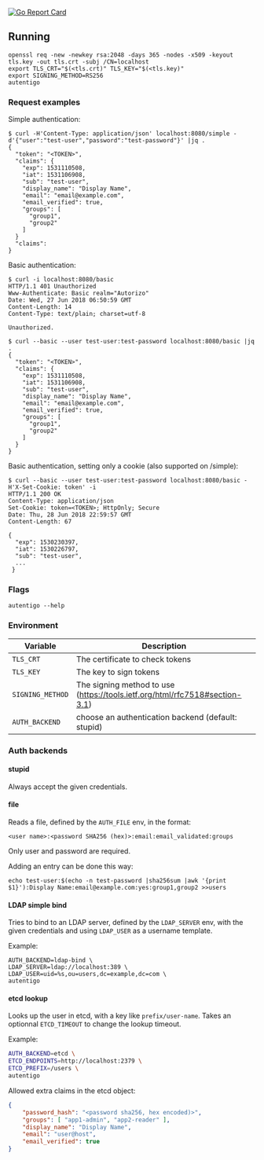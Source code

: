 [![Go Report Card](https://goreportcard.com/badge/github.com/mcluseau/autentigo)](https://goreportcard.com/report/github.com/mcluseau/autentigo)

## Running

```
openssl req -new -newkey rsa:2048 -days 365 -nodes -x509 -keyout tls.key -out tls.crt -subj /CN=localhost
export TLS_CRT="$(<tls.crt)" TLS_KEY="$(<tls.key)"
export SIGNING_METHOD=RS256
autentigo
```

### Request examples

Simple authentication:
```
$ curl -H'Content-Type: application/json' localhost:8080/simple -d'{"user":"test-user","password":"test-password"}' |jq .
{
  "token": "<TOKEN>",
  "claims": {
    "exp": 1531110508,
    "iat": 1531106908,
    "sub": "test-user",
    "display_name": "Display Name",
    "email": "email@example.com",
    "email_verified": true,
    "groups": [
      "group1",
      "group2"
    ]
  }
  "claims":
}
```

Basic authentication:
```
$ curl -i localhost:8080/basic
HTTP/1.1 401 Unauthorized
Www-Authenticate: Basic realm="Autorizo"
Date: Wed, 27 Jun 2018 06:50:59 GMT
Content-Length: 14
Content-Type: text/plain; charset=utf-8

Unauthorized.
```

```
$ curl --basic --user test-user:test-password localhost:8080/basic |jq .
{
  "token": "<TOKEN>",
  "claims": {
    "exp": 1531110508,
    "iat": 1531106908,
    "sub": "test-user",
    "display_name": "Display Name",
    "email": "email@example.com",
    "email_verified": true,
    "groups": [
      "group1",
      "group2"
    ]
  }
}
```

Basic authentication, setting only a cookie (also supported on /simple):
```
$ curl --basic --user test-user:test-password localhost:8080/basic -H'X-Set-Cookie: token' -i
HTTP/1.1 200 OK
Content-Type: application/json
Set-Cookie: token=<TOKEN>; HttpOnly; Secure
Date: Thu, 28 Jun 2018 22:59:57 GMT
Content-Length: 67

{
  "exp": 1530230397,
  "iat": 1530226797,
  "sub": "test-user",
  ...
 }
```

### Flags

```
autentigo --help
```

### Environment

| Variable         | Description
| ---------------- | ------------------------------------------------
| `TLS_CRT`        | The certificate to check tokens
| `TLS_KEY`        | The key to sign tokens
| `SIGNING_METHOD` | The signing method to use (https://tools.ietf.org/html/rfc7518#section-3.1)
| `AUTH_BACKEND`   | choose an authentication backend (default: stupid)

### Auth backends

#### stupid

Always accept the given credentials.

#### file

Reads a file, defined by the `AUTH_FILE` env, in the format:

```
<user name>:<password SHA256 (hex)>:email:email_validated:groups
```

Only user and password are required.

Adding an entry can be done this way:
```
echo test-user:$(echo -n test-password |sha256sum |awk '{print $1}'):Display Name:email@example.com:yes:group1,group2 >>users
```

#### LDAP simple bind

Tries to bind to an LDAP server, defined by the `LDAP_SERVER` env, with the given credentials and using `LDAP_USER`
as a username template.

Example:
```
AUTH_BACKEND=ldap-bind \
LDAP_SERVER=ldap://localhost:389 \
LDAP_USER=uid=%s,ou=users,dc=example,dc=com \
autentigo
```

#### etcd lookup

Looks up the user in etcd, with a key like `prefix/user-name`. Takes an optionnal `ETCD_TIMEOUT` to change the lookup timeout.

Example:
```sh
AUTH_BACKEND=etcd \
ETCD_ENDPOINTS=http://localhost:2379 \
ETCD_PREFIX=/users \
autentigo
```

Allowed extra claims in the etcd object:
```json
{
    "password_hash": "<password sha256, hex encoded)>",
    "groups": [ "app1-admin", "app2-reader" ],
    "display_name": "Display Name",
    "email": "user@host",
    "email_verified": true
}
```
